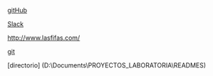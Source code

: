 [gitHub](https://help.github.com/en/articles/removing-a-remote)

[Slack](https://app.slack.com/client/T0NNB6T0R/DMNC7G66S)

http://www.lasfifas.com/

[git](https://git-scm.com/book/es/v1/Ramificaciones-en-Git-Gesti%C3%B3n-de-ramificaciones)

[directorio] (D:\Documents\PROYECTOS_LABORATORIA\READMES)